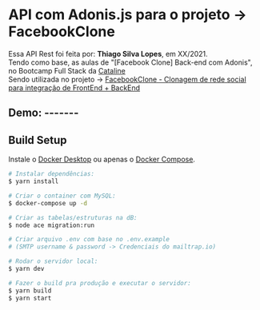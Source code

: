 <!--
<div align="center">
<img src="./ReadMeFiles/app.jpg" align="center">
</div>-->

<!-- Japa tests instructions to put in the bash terminal below:

# Rodar os testes unitários e automáticos com o Japa:
$ npm run japa

# Rodar os testes e reinicia-los a cada alteração:
$ npm run japa:watch

 -->

# API com Adonis.js para o projeto -> FacebookClone

<p>Essa API Rest foi feita por: <strong>Thiago Silva Lopes</strong>, em XX/2021.</br>
Tendo como base, as aulas de "[Facebook Clone] Back-end com Adonis", no Bootcamp Full Stack da <a href="https://bootcamp.cataline.io/">Cataline</a></br>
Sendo utilizada no projeto -> <a href="https://github.com/Thiagoow/FrontEnd-FacebookClone">
FacebookClone - Clonagem de rede social para integração de FrontEnd + BackEnd</a></p>

## Demo: -------

## Build Setup

Instale o [Docker Desktop](https://www.docker.com/products/docker-desktop) ou apenas o [Docker Compose](https://docs.docker.com/compose/install).

```bash
# Instalar dependências:
$ yarn install

# Criar o container com MySQL:
$ docker-compose up -d

# Criar as tabelas/estruturas na dB:
$ node ace migration:run

# Criar arquivo .env com base no .env.example
# (SMTP username & password -> Credenciais do mailtrap.io)

# Rodar o servidor local:
$ yarn dev

# Fazer o build pra produção e executar o servidor:
$ yarn build
$ yarn start
```
